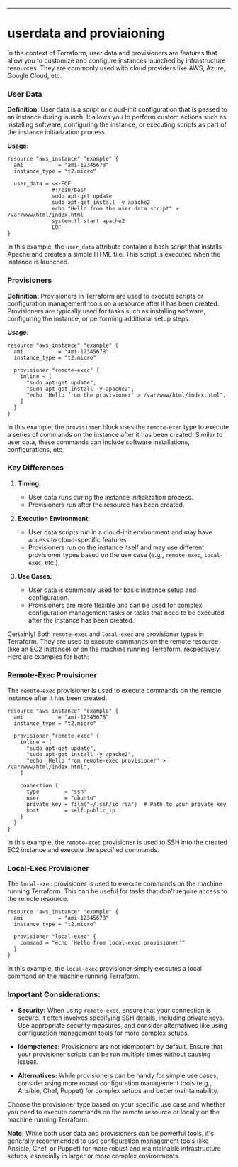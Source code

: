 ----

# userdata and proviaioning

<imig src="">

In the context of Terraform, user data and provisioners are features that allow you to customize and configure instances launched by infrastructure resources. They are commonly used with cloud providers like AWS, Azure, Google Cloud, etc.

### User Data

**Definition:**
User data is a script or cloud-init configuration that is passed to an instance during launch. It allows you to perform custom actions such as installing software, configuring the instance, or executing scripts as part of the instance initialization process.

**Usage:**
```hcl
resource "aws_instance" "example" {
  ami           = "ami-12345678"
  instance_type = "t2.micro"

  user_data = <<-EOF
              #!/bin/bash
              sudo apt-get update
              sudo apt-get install -y apache2
              echo "Hello from the user data script" > /var/www/html/index.html
              systemctl start apache2
              EOF
}
```

In this example, the `user_data` attribute contains a bash script that installs Apache and creates a simple HTML file. This script is executed when the instance is launched.

### Provisioners

**Definition:**
Provisioners in Terraform are used to execute scripts or configuration management tools on a resource after it has been created. Provisioners are typically used for tasks such as installing software, configuring the instance, or performing additional setup steps.

**Usage:**
```hcl
resource "aws_instance" "example" {
  ami           = "ami-12345678"
  instance_type = "t2.micro"

  provisioner "remote-exec" {
    inline = [
      "sudo apt-get update",
      "sudo apt-get install -y apache2",
      "echo 'Hello from the provisioner' > /var/www/html/index.html",
    ]
  }
}
```

In this example, the `provisioner` block uses the `remote-exec` type to execute a series of commands on the instance after it has been created. Similar to user data, these commands can include software installations, configurations, etc.

### Key Differences

1. **Timing:**
   - User data runs during the instance initialization process.
   - Provisioners run after the resource has been created.

2. **Execution Environment:**
   - User data scripts run in a cloud-init environment and may have access to cloud-specific features.
   - Provisioners run on the instance itself and may use different provisioner types based on the use case (e.g., `remote-exec`, `local-exec`, etc.).

3. **Use Cases:**
   - User data is commonly used for basic instance setup and configuration.
   - Provisioners are more flexible and can be used for complex configuration management tasks or tasks that need to be executed after the instance has been created.

Certainly! Both `remote-exec` and `local-exec` are provisioner types in Terraform. They are used to execute commands on the remote resource (like an EC2 instance) or on the machine running Terraform, respectively. Here are examples for both:

### Remote-Exec Provisioner

The `remote-exec` provisioner is used to execute commands on the remote instance after it has been created.

```hcl
resource "aws_instance" "example" {
  ami           = "ami-12345678"
  instance_type = "t2.micro"

  provisioner "remote-exec" {
    inline = [
      "sudo apt-get update",
      "sudo apt-get install -y apache2",
      "echo 'Hello from remote-exec provisioner' > /var/www/html/index.html",
    ]

    connection {
      type        = "ssh"
      user        = "ubuntu"
      private_key = file("~/.ssh/id_rsa")  # Path to your private key
      host        = self.public_ip
    }
  }
}
```

In this example, the `remote-exec` provisioner is used to SSH into the created EC2 instance and execute the specified commands.

### Local-Exec Provisioner

The `local-exec` provisioner is used to execute commands on the machine running Terraform. This can be useful for tasks that don't require access to the remote resource.

```hcl
resource "aws_instance" "example" {
  ami           = "ami-12345678"
  instance_type = "t2.micro"

  provisioner "local-exec" {
    command = "echo 'Hello from local-exec provisioner'"
  }
}
```

In this example, the `local-exec` provisioner simply executes a local command on the machine running Terraform.

### Important Considerations:

- **Security:** When using `remote-exec`, ensure that your connection is secure. It often involves specifying SSH details, including private keys. Use appropriate security measures, and consider alternatives like using configuration management tools for more complex setups.

- **Idempotence:** Provisioners are not idempotent by default. Ensure that your provisioner scripts can be run multiple times without causing issues.

- **Alternatives:** While provisioners can be handy for simple use cases, consider using more robust configuration management tools (e.g., Ansible, Chef, Puppet) for complex setups and better maintainability.

Choose the provisioner type based on your specific use case and whether you need to execute commands on the remote resource or locally on the machine running Terraform.

**Note:** While both user data and provisioners can be powerful tools, it's generally recommended to use configuration management tools (like Ansible, Chef, or Puppet) for more robust and maintainable infrastructure setups, especially in larger or more complex environments.
